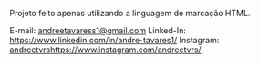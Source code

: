 Projeto feito apenas utilizando a linguagem de marcação HTML.

E-mail: andreetavaress1@gmail.com
Linked-In: https://www.linkedin.com/in/andre-tavares1/
Instagram: [andreetvrs](https://www.instagram.com/andreetvrs/)https://www.instagram.com/andreetvrs/
